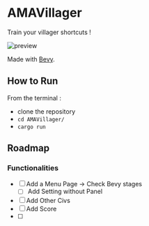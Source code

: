 # AMAVillager

Train your villager shortcuts !

![preview](/home/deimos/Desktop/learning-rust/amavillager/preview.png)



Made with [Bevy](https://github.com/bevyengine/bevy).



## How to Run

From the terminal :

* clone the repository
* `cd AMAVillager/`
* `cargo run`





## Roadmap

### Functionalities
* [ ] Add a Menu Page -> Check Bevy stages
    * [ ] Add Setting without Panel
* [ ] Add Other Civs
* [ ]  Add Score
* [ ] 



